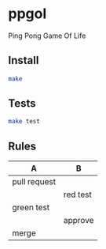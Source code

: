 # ppgol

Ping Pong Game Of Life

## Install

```bash
make
```

## Tests

```bash
make test
```

## Rules

| A | B |
|---|---|
| pull request | |
| | red test |
| green test | |
| | approve |
| merge | |
